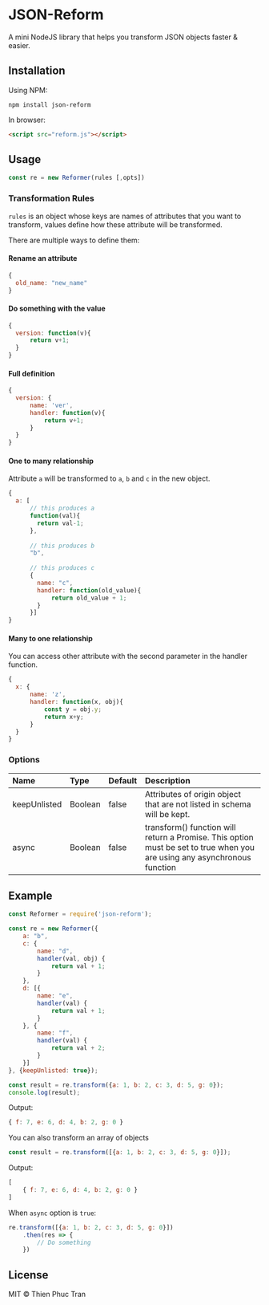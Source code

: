 # JSON-Reform

A mini NodeJS library that helps you transform JSON objects faster & easier. 

## Installation
Using NPM:
```
npm install json-reform
```

In browser:

```html
<script src="reform.js"></script>
```
## Usage
```javascript
const re = new Reformer(rules [,opts])
```
### Transformation Rules
`rules` is an object whose keys are names of attributes that you want to transform, values define how these attribute will be transformed.

There are multiple ways to define them: 

#### Rename an attribute
```javascript
{
  old_name: "new_name"
}
```

#### Do something with the value
```javascript
{
  version: function(v){
      return v+1;
  }
}
```

#### Full definition
```javascript
{
  version: {
      name: 'ver',
      handler: function(v){
          return v+1;
      }
  }
}
```

#### One to many relationship
Attribute `a` will be transformed to `a`, `b` and `c` in the new object.
```javascript
{
  a: [
      // this produces a
      function(val){
        return val-1;
      },
      
      // this produces b
      "b",
      
      // this produces c
      {
        name: "c",
        handler: function(old_value){
            return old_value + 1;
        }
      }]
}
```

#### Many to one relationship
You can access other attribute with the second parameter in the handler function.
```javascript
{
  x: {
      name: 'z',
      handler: function(x, obj){
          const y = obj.y;
          return x+y;
      }
  }
}
```



### Options
Name|Type|Default|Description
:-----------|:------|:----|:-----------
keepUnlisted|Boolean|false|Attributes of origin object that are not listed in schema will be kept.
async       |Boolean|false|transform() function will return a Promise. This option must be set to true when you are using any asynchronous function

## Example

```javascript
const Reformer = require('json-reform');

const re = new Reformer({
    a: "b",
    c: {
        name: "d",
        handler(val, obj) {
            return val + 1;
        }
    },
    d: [{
        name: "e",
        handler(val) {
            return val + 1;
        }
    }, {
        name: "f",
        handler(val) {
            return val + 2;
        }
    }]
}, {keepUnlisted: true});

const result = re.transform({a: 1, b: 2, c: 3, d: 5, g: 0});
console.log(result);
```

Output:
```javascript
{ f: 7, e: 6, d: 4, b: 2, g: 0 }
```

You can also transform an array of objects

```javascript
const result = re.transform([{a: 1, b: 2, c: 3, d: 5, g: 0}]);
```

Output:
```javascript
[
    { f: 7, e: 6, d: 4, b: 2, g: 0 }
]
```

When `async` option is `true`:
```javascript
re.transform([{a: 1, b: 2, c: 3, d: 5, g: 0}])
    .then(res => {
        // Do something
    })
```

## License

MIT © Thien Phuc Tran
